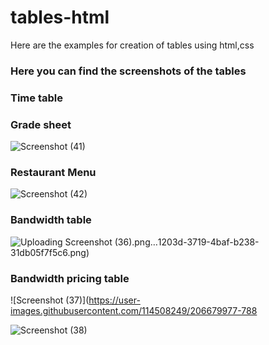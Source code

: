 # tables-html
Here are the examples for creation of tables using html,css
### Here you can find the screenshots of the tables
### Time table
### Grade sheet
![Screenshot (41)](https://user-images.githubusercontent.com/114508249/206677993-a907224e-e21a-4f15-904b-c6edea9d4ac2.png)


### Restaurant Menu
![Screenshot (42)](https://user-images.githubusercontent.com/114508249/206678004-088d3a95-3664-4662-831a-7d083d86a998.png)
### Bandwidth table

![Uploading Screenshot (36).png…]()1203d-3719-4baf-b238-31db05f7f5c6.png)
### Bandwidth pricing table
![Screenshot (37)](https://user-images.githubusercontent.com/114508249/206679977-788

![Screenshot (38)](https://user-images.githubusercontent.com/114508249/206679968-aa8544ac-fd8b-4c67-9695-8f8947353898.png)
